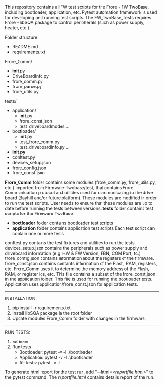 This repository contains all FW test scripts for the Frore - FW TwoBase, including bootloader, application, etc.  Pytest automation framework is used for developing and running test scripts.
The FW_TwoBase_Tests requires Frore - libSQA package to control peripherals (such as power supply, heater, etc.).  

Folder structure:

- README.md
- requirements.txt

Frore_Comm/
  - __init__.py
  - DriveBoardInfo.py
  - frore_comm.py
  - frore_parse.py
  - frore_utils.py

tests/
  - application/
    - __init__.py
    - frore_const.json
    - test_driveboardmodes
      ... 
  - bootloader/
    - __init__.py
    - test_frore_comm.py
    - test_driveboardinfo.py
      ...
  - __init.py__
  - conftest.py
  - devices_setup.json
  - frore_config.json
  - frore_const.json

**Frore_Comm** folder contains some modules (frore_comm.py, frore_utils.py, etc.) imported from Firmware-Twobase/test, that contains Frore Communication protocol and utilities used for 
communicating to the drive board (Bayhill and/or future platform). These modules are modified in order to run the test scripts.  User needs to ensure that these modules are up to date
before running the tests between versions.
**tests** folder contains test scripts for the Firmware TwoBase
  - **bootloader** folder contains bootloader test scripts
  - **application** folder contains application test scripts
Each test script can contain one or more tests

conftest.py contains the test fixtures and utilities to run the tests
devices_setup.json contains the peripherals such as power supply and driveboard information (e.g. HW & FW Version, FBN, COM Port, tc.)
frore_config.json contains information about the registers of the firmware.
frore_const.json contains contants information of the Flash, RAM, registers, etc.  Frore_Comm uses it to determine the memory address of the Flash, RAM, or register ids, etc.  This file
contains a subset of the frore_const.json in the application folder.  This file is used for running the bootloader tests.  Application uses application/frore_const.json for application
tests.


-------------
INSTALLATION:
1. pip install -r requirements.txt
2. Install libSQA package in the root folder
3. Update modules Frore_Comm folder with changes in the firmware.

------------
RUN TESTS:
1. cd tests
2. Run tests
   - Bootloader: pytest -v -l .\bootloader
   - Application: pytest -v -l .\bootloader
   - All tests: pytest -v -l

To generate html report for the test run, add "--html=<_reportfile.html_>" to the pytest command.  The _reportfile.html_ contains details report of the run.


